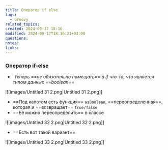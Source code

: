 ```yaml
---
title: Оператор if else
tags:
  - Groovy
related_topics: 
created: 2024-09-17 18:16
modified: 2024-09-17T18:16:21+03:00
questions: 
notes: 
links: 
---
```


### Оператор if-else

-  _Теперь_ ==_не обязательно помещать_== _в if что-то, что является типом данных_ ==_boolean_==

![[images/Untitled 31 2.png|Untitled 31 2.png]]

- ==Под капотом есть функция== `asBoolean`, ==переопределенная==, которая и ==возвращает== `true/false`
- ==Её можно переопределить== в классе

![[images/Untitled 32 2.png|Untitled 32 2.png]]

- ==Есть вот такой вариант==

![[images/Untitled 33 2.png|Untitled 33 2.png]]

  